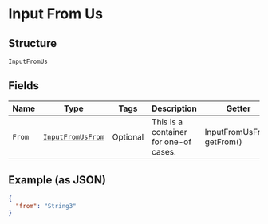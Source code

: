 
# Input From Us

## Structure

`InputFromUs`

## Fields

| Name | Type | Tags | Description | Getter | Setter |
|  --- | --- | --- | --- | --- | --- |
| `From` | [`InputFromUsFrom`](../../doc/models/containers/input-from-us-from.md) | Optional | This is a container for one-of cases. | InputFromUsFrom getFrom() | setFrom(InputFromUsFrom from) |

## Example (as JSON)

```json
{
  "from": "String3"
}
```

